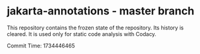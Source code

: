 # jakarta-annotations - master branch

This repository contains the frozen state of the repository.
Its history is cleared. It is used only for static code
analysis with Codacy.

Commit Time: 1734446465